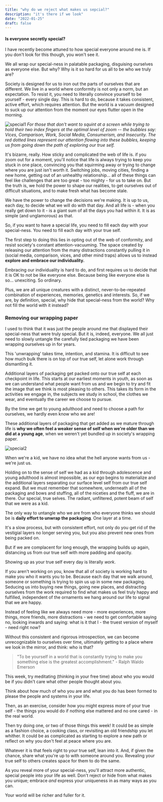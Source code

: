 ```yaml
---
title: "why do we reject what makes us sepcial?"
description: "it's there if we look"
date: "2022-01-25"
draft: false
---
```

#### Is everyone secretly special?

I have recently become attuned to how special everyone around me is. If you don't look for this though, you won't see it.

We all wrap our special-ness in palatable packaging, disguising ourselves as everyone else. But why? Why is it so hard for us all to be who we truly are?

Society is designed for us to iron out the parts of ourselves that are different. We live in a world where conformity is not only a norm, but an expectation. To resist it, you need to literally convince yourself to be yourself - every single day. This is hard to do, because it takes consistent, active effort, which requires attention. But the world is a vacuum designed to suck up our attention from the moment our eyes flutter open in the morning.

![special1](https://embed.filekitcdn.com/e/48UrZzMMRnoTkKZ2GaFEg4/4ND8pNY2ygRCzEKNeJFcGJ/email)
_For those that don't want to squint at a screen while trying to hold their two index fingers at the optimal level of zoom -- the bubbles say: Vices, Comparison, Work, Social Media, Consumerism, and Insecurity. The red dotted lines represent our attention flowing into these bubbles, keeping us from going down the path of exploring our true self._

It's bizarre, really. How sticky and complicated the web of life is. if you zoom out for a moment, you'll notice that life is always trying to keep you stuck in one place, convincing you that squirming away or trying to change where you are just isn't worth it. Switching jobs, moving cities, finding a new home, getting out of an unhealthy relationship... all of these things can feel like challenges that are too great - too mighty - for us to take on. But the truth is, we hold the power to shape our realities, to get ourselves out of difficult situations, and to make fresh what has become stale.

We have the power to change the decisions we're making. It is up to us, each day, to decide what we will do with that day. And all life is - when you really get down to it - is a giant sum of all the days you had within it. It is as simple (and unglamorous) as that.

So, if you want to have a special life, you need to fill each day with your special-ness. You need to fill each day with your true self.

The first step to doing this lies in opting out of the web of conformity, and resist society's constant attention-vacuuming. The space created by releasing our attention from the many distractions constantly pulling it in (social media, comparison, vices, and other mind traps) allows us to instead **explore and embrace our individuality.**

Embracing our individuality is hard to do, and first requires us to decide that it is OK to not be like everyone else. Because being like everyone else is so... unexciting. So ordinary.

Plus, we are all unique creatures with a distinct, never-to-be-repeated combination of experiences, memories, genetics and interests. So, if we are, by definition, special, why hide that special-ness from the world? Why not fill the world with it instead?

### Removing our wrapping paper
I used to think that it was just the people around me that displayed their special-ness that were truly special. But it is, indeed, everyone. We all just need to slowly untangle the carefully tied packaging we have been wrapping ourselves up in for years.

This 'unwrapping' takes time, intention, and stamina. It is difficult to see how much bulk there is on top of our true self, let alone work through dismantling it.

Additional layers of packaging get packed onto our true self at each checkpoint in life. This starts at our earliest moments in youth, as soon as we can understand what people want from us and we begin to try and fit the image that we think is most pleasing to others. This takes its form in the activities we engage in, the subjects we study in school, the clothes we wear, and eventually the career we choose to pursue.

By the time we get to young adulthood and need to choose a path for ourselves, we hardly even know who we are!

These additional layers of packaging that get added as we mature through life is **why we often feel a weaker sense of self when we're older than we did at a young age**, when we weren't yet bundled up in society's wrapping paper.

![special2](https://embed.filekitcdn.com/e/48UrZzMMRnoTkKZ2GaFEg4/kano6TTZvHegMG368W6qBx/email)

When we're a kid, we have no idea what the hell anyone wants from us - we're just us.

Holding on to the sense of self we had as a kid through adolescence and young adulthood is almost impossible, as our ego begins to materialize and the additional layers separating our surface level self from our true self expand. But we must remember that somewhere, underneath all of the packaging and bows and stuffing, all of the niceties and the fluff, we are in there. Our special, true selves. The radiant, unfiltered, potent beam of self that we were as a kid.

The only way to untangle who we are from who everyone thinks we should be is **daily effort to unwrap the packaging**. One layer at a time.

It's a slow process, but with consistent effort, not only do you get rid of the vestigial layers no longer serving you, but you also prevent new ones from being packed on.

But if we are complacent for long enough, the wrapping builds up again, distancing us from our true self with more padding and opacity.

Showing up as your true self every day is literally _work_.

If you aren't working on you, know that all of society is working hard to make you who it wants you to be. Because each day that we walk around, someone or something is trying to spin us up in some new packaging. Seducing us into buying new things, going new places, and distracting ourselves from the work required to find what makes us feel truly happy and fulfilled, independent of the ornaments we hang around our life to signal that we are happy.

Instead of feeling like we always need more - more experiences, more things, more friends, more distractions - we need to get comfortable saying no, looking inwards and saying: what is it that I - the truest version of myself - need right now?

Without this consistent and rigorous introspection, we can become unrecognizable to ourselves over time, ultimately getting to a place where we look in the mirror, and think: who is that?

>"To be yourself in a world that is constantly trying to make you something else is the greatest accomplishment." - Ralph Waldo Emerson </br>

This week, try meditating (thinking in your free time) about who you would be if you didn't care what other people thought about you.

Think about how much of who you are and what you do has been formed to please the people and systems in your life.

Then, as an exercise, consider how you might express more of your true self - the things you would do if nothing else mattered and no one cared - in the real world.

Then try doing one, or two of those things this week! It could be as simple as a fashion choice, a cooking class, or revisiting an old friendship you let whither. It could be as complicated as starting to explore a new path or reflect on why you don't feel at peace where you are.

Whatever it is that feels right to your true self, lean into it. And, if given the chance, share what you're up to with someone around you. Revealing your true self to others creates space for them to do the same.

As you reveal more of your special-ness, you'll attract more authentic, special people into your life as well. Don't reject or hide from what makes you unique; embrace _and_ express your uniqueness in as many ways as you can.

Your world will be richer and fuller for it.